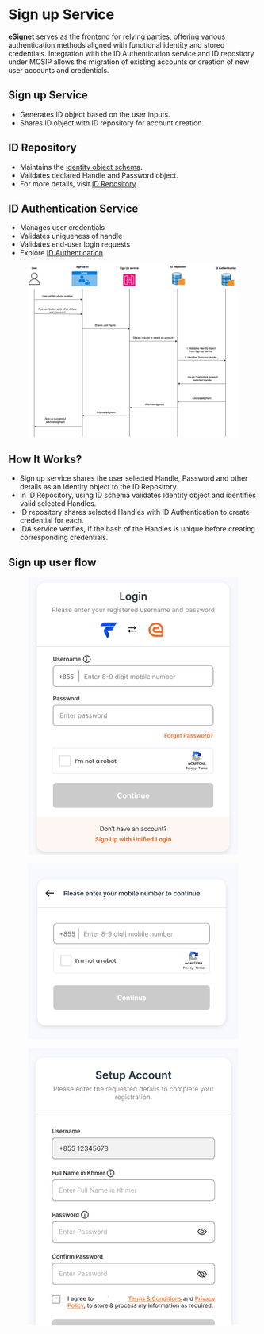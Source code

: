 # Sign up Service

**eSignet** serves as the frontend for relying parties, offering various authentication methods aligned with functional identity and stored credentials. Integration with the ID Authentication service and ID repository under MOSIP allows the migration of existing accounts or creation of new user accounts and credentials.

## Sign up Service

* Generates ID object based on the user inputs.
* Shares ID object with ID repository for account creation.

## ID Repository

* Maintains the [identity object schema](https://docs.mosip.io/1.2.0/id-lifecycle-management/id-schema).
* Validates declared Handle and Password object.
* For more details, visit [ID Repository](https://docs.mosip.io/1.2.0/modules/id-repository).

## ID Authentication Service

* Manages user credentials
* Validates uniqueness of handle
* Validates end-user login requests
* Explore [ID Authentication](https://docs.mosip.io/1.2.0/id-authentication)

<div align="left">

<figure><img src="../.gitbook/assets/sign up service.png" alt=""><figcaption></figcaption></figure>

</div>

## How It Works?

* Sign up service shares the user selected Handle, Password and other details as an Identity object to the ID Repository.
* In ID Repository, using ID schema validates Identity object and identifies valid selected Handles.
* ID repository shares selected Handles with ID Authentication to create credential for each.
* IDA service verifies, if the hash of the Handles is unique before creating corresponding credentials.

## Sign up user flow



<figure><img src="../.gitbook/assets/login.png" alt=""><figcaption></figcaption></figure>



<figure><img src="../.gitbook/assets/mobile number.png" alt=""><figcaption></figcaption></figure>



<figure><img src="../.gitbook/assets/set up account.png" alt=""><figcaption></figcaption></figure>
